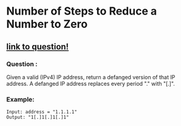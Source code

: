 # Number of Steps to Reduce a Number to Zero
## [link to question!](https://leetcode.com/problems/defanging-an-ip-address/)

### Question : 
Given a valid (IPv4) IP address, return a defanged version of that IP address.
A defanged IP address replaces every period "." with "[.]".

### Example:
```
Input: address = "1.1.1.1"
Output: "1[.]1[.]1[.]1"
```